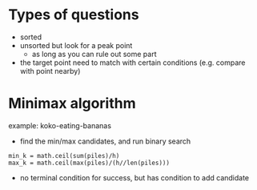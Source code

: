 # Types of questions
- sorted
- unsorted but look for a peak point
  - as long as you can rule out some part
- the target point need to match with certain conditions (e.g. compare with point nearby)

# Minimax algorithm
example: koko-eating-bananas
- find the min/max candidates, and run binary search
```
min_k = math.ceil(sum(piles)/h)
max_k = math.ceil(max(piles)/(h//len(piles)))
```
- no terminal condition for success, but has condition to add candidate
